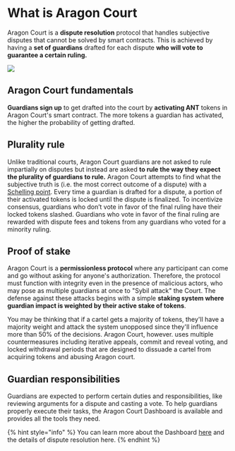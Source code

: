 # What is Aragon Court

Aragon Court is a **dispute resolution** protocol that handles subjective disputes that cannot be solved by smart contracts. This is achieved by having a **set of guardians** drafted for each dispute **who will vote to guarantee a certain ruling.**

![](https://d33v4339jhl8k0.cloudfront.net/docs/assets/5c98a4fe0428633d2cf3fcf7/images/5e3afa9104286364bc94e693/file-nGEAP7l6NI.jpg)

## Aragon Court fundamentals

**Guardians sign up** to get drafted into the court by **activating ANT** tokens in Aragon Court's smart contract. The more tokens a guardian has activated, the higher the probability of getting drafted.&#x20;

## Plurality rule

Unlike traditional courts, Aragon Court guardians are not asked to rule impartially on disputes but instead are asked **to rule the way they expect the plurality of guardians to rule.** Aragon Court attempts to find what the subjective truth is (i.e. the most correct outcome of a dispute) with a [Schelling point](https://en.wikipedia.org/wiki/Focal\_point\_\(game\_theory\)). Every time a guardian is drafted for a dispute, a portion of their activated tokens is locked until the dispute is finalized. To incentivize consensus, guardians who don’t vote in favor of the final ruling have their locked tokens slashed. Guardians who vote in favor of the final ruling are rewarded with dispute fees and tokens from any guardians who voted for a minority ruling.&#x20;

## Proof of stake

Aragon Court is a **permissionless protocol** where any participant can come and go without asking for anyone's authorization. Therefore, the protocol must function with integrity even in the presence of malicious actors, who may pose as multiple guardians at once to "Sybil attack" the Court. The defense against these attacks begins with a simple **staking system where guardian impact is weighted by their active stake of tokens**.

You may be thinking that if a cartel gets a majority of tokens, they'll have a majority weight and attack the system unopposed since they'll influence more than 50% of the decisions. Aragon Court, however. uses multiple countermeasures including iterative appeals, commit and reveal voting, and locked withdrawal periods that are designed to dissuade a cartel from acquiring tokens and abusing Aragon court.

## Guardian responsibilities

Guardians are expected to perform certain duties and responsibilities, like reviewing arguments for a dispute and casting a vote. To help guardians properly execute their tasks, the Aragon Court Dashboard is available and provides all the tools they need.&#x20;

{% hint style="info" %}
You can learn more about the Dashboard [here](aragon-court-dashboard.md) and the details of dispute resolution here.
{% endhint %}
